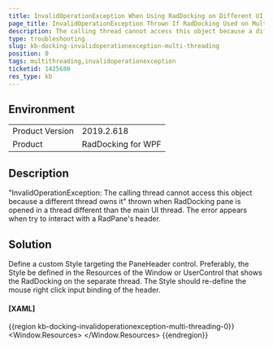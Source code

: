 ```yaml
---
title: InvalidOperationException When Using RadDocking on Different UI Threads
page_title: InvalidOperationException Thrown If RadDocking Used on Multithreads
description: The calling thread cannot access this object because a different thread owns it - message shown when RadDocking shown on a separate UI thread.
type: troubleshooting
slug: kb-docking-invalidoperationexception-multi-threading
position: 0
tags: multithreading,invalidoperationexception
ticketid: 1425680
res_type: kb
---
```


## Environment
<table>
    <tbody>
	    <tr>
	    	<td>Product Version</td>
	    	<td>2019.2.618</td>
	    </tr>
	    <tr>
	    	<td>Product</td>
	    	<td>RadDocking for WPF</td>
	    </tr>
    </tbody>
</table>

## Description

"InvalidOperationException: The calling thread cannot access this object because a different thread owns it" thrown when RadDocking pane is opened in a thread different than the main UI thread. The error appears when try to interact with a RadPane's header.

## Solution

Define a custom Style targeting the PaneHeader control. Preferably, the Style be defined in the Resources of the Window or UserControl that shows the RadDocking on the separate thread. The Style should re-define the mouse right click input binding of the header.

#### __[XAML]__
{{region kb-docking-invalidoperationexception-multi-threading-0}}
	<Window.Resources>
		<!-- If you use NoXaml dlls set the following property on the Style object: BasedOn="{StaticResource PaneHeaderStyle}" -->
		<Style TargetType="telerik:PaneHeader">
			<Setter Property="telerik:InputBindingsManager.InputBindings">
				<Setter.Value>
					<InputBindingCollection>
						<MouseBinding Command="telerik:RadDockingCommands.PaneHeaderMenuOpen">
							<MouseBinding.Gesture>
								<MouseGesture MouseAction="RightClick" />
							</MouseBinding.Gesture>
						</MouseBinding>
					</InputBindingCollection>
				</Setter.Value>
			</Setter>
		</Style>
	</Window.Resources>
{{endregion}}